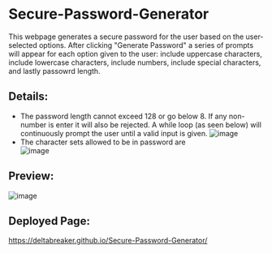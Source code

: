 # Secure-Password-Generator
This webpage generates a secure password for the user based on the user-selected options.
After clicking "Generate Password" a series of prompts will appear for each option given to the user: include uppercase characters, include lowercase characters, include numbers, include special characters, and lastly passowrd length.

## Details:
- The password length cannot exceed 128 or go below 8. If any non-number is enter it will also be rejected. A while loop (as seen below) will continuously prompt the user until a valid input is given.
![image](https://user-images.githubusercontent.com/6527156/193141480-644de612-0efc-4b18-9726-ab2f17ecb643.png)
- The character sets allowed to be in password are                                                                 
![image](https://user-images.githubusercontent.com/6527156/193141922-5c6c407b-1059-4b6c-a4c1-0f53ac6af3d0.png)

## Preview:
![image](https://user-images.githubusercontent.com/6527156/193146985-a8e3cf4b-2278-43c5-8ae8-c688fbfc5e1d.png)

## Deployed Page:
https://deltabreaker.github.io/Secure-Password-Generator/
